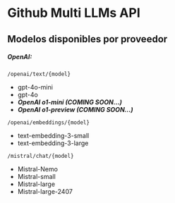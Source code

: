 # Github Multi LLMs API

## Modelos disponibles por proveedor

##### OpenAI:

```
/openai/text/{model}
```

* gpt-4o-mini
* gpt-4o
* ***OpenAI o1-mini (COMING SOON...)***
* ***OpenAI o1-preview (COMING SOON...)***

```
/openai/embeddings/{model}
```

* text-embedding-3-small
* text-embedding-3-large

```
/mistral/chat/{model}
```

* Mistral-Nemo
* Mistral-small
* Mistral-large
* Mistral-large-2407
